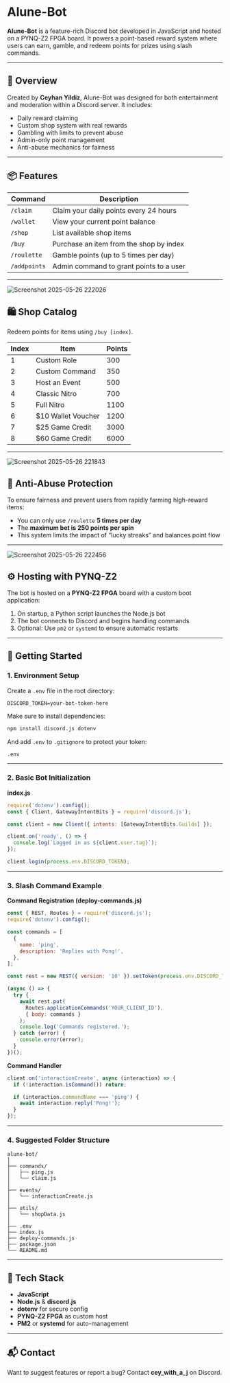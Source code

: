# Alune-Bot

**Alune-Bot** is a feature-rich Discord bot developed in JavaScript and hosted on a PYNQ-Z2 FPGA board. It powers a point-based reward system where users can earn, gamble, and redeem points for prizes using slash commands.

---

## 🧠 Overview

Created by **Ceyhan Yildiz**, Alune-Bot was designed for both entertainment and moderation within a Discord server. It includes:

- Daily reward claiming
- Custom shop system with real rewards
- Gambling with limits to prevent abuse
- Admin-only point management
- Anti-abuse mechanics for fairness

---

## 📦 Features

| Command      | Description                                      |
|--------------|--------------------------------------------------|
| `/claim`     | Claim your daily points every 24 hours           |
| `/wallet`    | View your current point balance                  |
| `/shop`      | List available shop items                        |
| `/buy`       | Purchase an item from the shop by index          |
| `/roulette`  | Gamble points (up to 5 times per day)            |
| `/addpoints` | Admin command to grant points to a user          |

---
![Screenshot 2025-05-26 222026](https://github.com/user-attachments/assets/8a74f777-74f8-403e-8e1a-dba29fc88315)

## 🛍️ Shop Catalog

Redeem points for items using `/buy [index]`.

| Index | Item                 | Points |
|-------|----------------------|--------|
| 1     | Custom Role          | 300    |
| 2     | Custom Command       | 350    |
| 3     | Host an Event        | 500    |
| 4     | Classic Nitro        | 700    |
| 5     | Full Nitro           | 1100   |
| 6     | $10 Wallet Voucher   | 1200   |
| 7     | $25 Game Credit      | 3000   |
| 8     | $60 Game Credit      | 6000   |

---
![Screenshot 2025-05-26 221843](https://github.com/user-attachments/assets/b66b7fda-69b6-4c6f-bd39-059aeb4d9c2d)

## 🎰 Anti-Abuse Protection

To ensure fairness and prevent users from rapidly farming high-reward items:

- You can only use `/roulette` **5 times per day**
- The **maximum bet is 250 points per spin**
- This system limits the impact of “lucky streaks” and balances point flow


---
![Screenshot 2025-05-26 222456](https://github.com/user-attachments/assets/6d7c35b4-e315-4769-a950-c5da5225b5e1)
## ⚙️ Hosting with PYNQ-Z2

The bot is hosted on a **PYNQ-Z2 FPGA** board with a custom boot application:

1. On startup, a Python script launches the Node.js bot
2. The bot connects to Discord and begins handling commands
3. Optional: Use `pm2` or `systemd` to ensure automatic restarts

---

## 🚀 Getting Started

### 1. Environment Setup

Create a `.env` file in the root directory:

```env
DISCORD_TOKEN=your-bot-token-here
````

Make sure to install dependencies:

```bash
npm install discord.js dotenv
```

And add `.env` to `.gitignore` to protect your token:

```gitignore
.env
```

---

### 2. Basic Bot Initialization

**index.js**

```js
require('dotenv').config();
const { Client, GatewayIntentBits } = require('discord.js');

const client = new Client({ intents: [GatewayIntentBits.Guilds] });

client.on('ready', () => {
  console.log(`Logged in as ${client.user.tag}`);
});

client.login(process.env.DISCORD_TOKEN);
```

---

### 3. Slash Command Example

**Command Registration (deploy-commands.js)**

```js
const { REST, Routes } = require('discord.js');
require('dotenv').config();

const commands = [
  {
    name: 'ping',
    description: 'Replies with Pong!',
  },
];

const rest = new REST({ version: '10' }).setToken(process.env.DISCORD_TOKEN);

(async () => {
  try {
    await rest.put(
      Routes.applicationCommands('YOUR_CLIENT_ID'),
      { body: commands }
    );
    console.log('Commands registered.');
  } catch (error) {
    console.error(error);
  }
})();
```

**Command Handler**

```js
client.on('interactionCreate', async (interaction) => {
  if (!interaction.isCommand()) return;

  if (interaction.commandName === 'ping') {
    await interaction.reply('Pong!');
  }
});
```

---

### 4. Suggested Folder Structure

```
alune-bot/
│
├── commands/
│   ├── ping.js
│   └── claim.js
│
├── events/
│   └── interactionCreate.js
│
├── utils/
│   └── shopData.js
│
├── .env
├── index.js
├── deploy-commands.js
├── package.json
└── README.md
```

---

## 🧰 Tech Stack

* **JavaScript**
* **Node.js** & **discord.js**
* **dotenv** for secure config
* **PYNQ-Z2 FPGA** as custom host
* **PM2** or **systemd** for auto-management

---

## 📬 Contact

Want to suggest features or report a bug? Contact **cey_with_a_j** on Discord.
